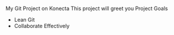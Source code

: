 My Git Project on Konecta 
This project will greet you
Project Goals
- Lean Git
- Collaborate Effectively

